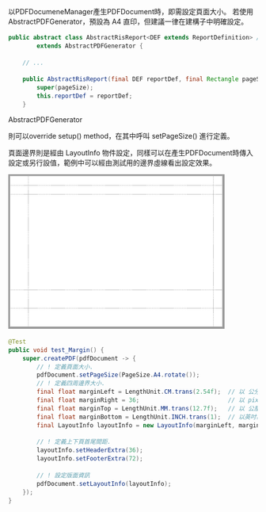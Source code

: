 


以PDFDocumeneManager產生PDFDocument時，即需設定頁面大小。
若使用AbstractPDFGenerator，預設為 A4 直印，但建議一律在建構子中明確設定。

``` java
public abstract class AbstractRisReport<DEF extends ReportDefinition> //
        extends AbstractPDFGenerator {

    // ...
            
    public AbstractRisReport(final DEF reportDef, final Rectangle pageSize) {
        super(pageSize);
        this.reportDef = reportDef;
    }

```


    
AbstractPDFGenerator

則可以override setup() method，在其中呼叫 setPageSize() 進行定義。

頁面邊界則是經由 LayoutInfo 物件設定，同樣可以在產生PDFDocument時傳入設定或另行設值，範例中可以經由測試用的邊界虛線看出設定效果。









![](/assets/ch02/pages_margin-small.png)

``` java
@Test
public void test_Margin() {
    super.createPDF(pdfDocument -> {
        // ! 定義頁面大小.
        pdfDocument.setPageSize(PageSize.A4.rotate());
        // ! 定義四周邊界大小.
        final float marginLeft = LengthUnit.CM.trans(2.54f);  // 以 公分為單位
        final float marginRight = 36;                         // 以 pixel 為單位
        final float marginTop = LengthUnit.MM.trans(12.7f);   // 以 公厘為單位
        final float marginBottom = LengthUnit.INCH.trans(1);  // 以英吋為單位
        final LayoutInfo layoutInfo = new LayoutInfo(marginLeft, marginRight, marginTop, marginBottom);

        // ! 定義上下頁首尾間距.
        layoutInfo.setHeaderExtra(36);
        layoutInfo.setFooterExtra(72);

        // ! 設定版面資訊
        pdfDocument.setLayoutInfo(layoutInfo);
    });
}
```


